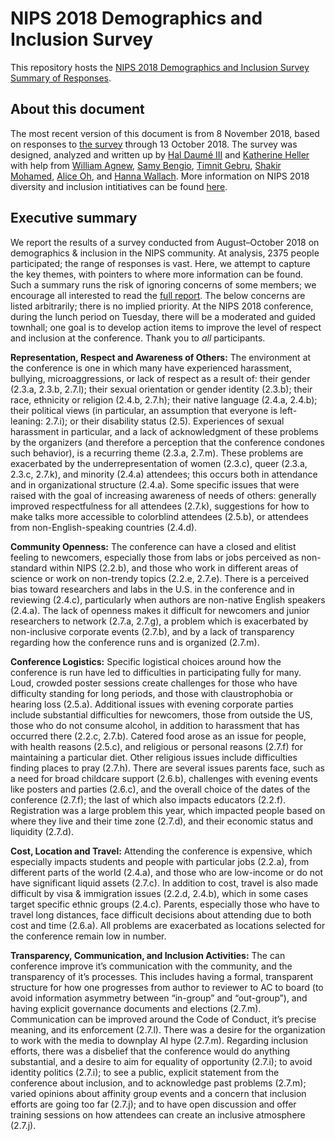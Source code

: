 # NIPS 2018 Demographics and Inclusion Survey

This repository hosts the [NIPS 2018 Demographics and Inclusion Survey Summary of Responses](nips2018survey.pdf).

## About this document

The most recent version of this document is from 8 November 2018, based on responses to [the survey](https://www.surveymonkey.com/r/HK7F5SM) through 13 October 2018. The survey was designed, analyzed and written up by [Hal Daum&eacute; III](http://hal3.name/) and [Katherine Heller](http://www2.stat.duke.edu/~kheller/) with help from [William Agnew](https://github.com/wagnew3), [Samy Bengio](https://ai.google/research/people/bengio), [Timnit Gebru](http://ai.stanford.edu/~tgebru/), [Shakir Mohamed](https://shakirm.com/), [Alice Oh](http://uilab.kaist.ac.kr/members/aliceoh/), and [Hanna Wallach](http://dirichlet.net/). More information on NIPS 2018 diversity and inclusion intitiatives can be found [here](https://nips2018inclusion.weebly.com/).

## Executive summary

We report the results of a survey conducted from August–October 2018 on demographics & inclusion in the NIPS community. At analysis, 2375 people participated; the range of responses is vast. Here, we attempt to capture the key themes, with pointers to where more information can be found. Such a summary runs the risk of ignoring concerns of some members; we encourage all interested to read the [full report](nips2018survey.pdf). The below concerns are listed arbitrarily; there is no implied priority. At the NIPS 2018 conference, during the lunch period on Tuesday, there will be a moderated and guided townhall; one goal is to develop action items to improve the level of respect and inclusion at the conference. Thank you to *all* participants.

**Representation, Respect and Awareness of Others:** The environment at the conference is one in which many have experienced harassment, bullying, microaggressions, or lack of respect as a result of: their gender (2.3.a, 2.3.b, 2.7.l); their sexual orientation or gender identity (2.3.b); their race, ethnicity or religion (2.4.b, 2.7.h); their native language (2.4.a, 2.4.b); their political views (in particular, an assumption that everyone is left-leaning: 2.7.i); or their disability status (2.5). Experiences of sexual harassment in particular, and a lack of acknowledgment of these problems by the organizers (and therefore a perception that the conference condones such behavior), is a recurring theme (2.3.a, 2.7.m). These problems are exacerbated by the underrepresentation of women (2.3.c), queer (2.3.a, 2.3.c, 2.7.k), and minority (2.4.a) attendees; this occurs both in attendance and in organizational structure (2.4.a). Some specific issues that were raised with the goal of increasing awareness of needs of others: generally improved respectfulness for all attendees (2.7.k), suggestions for how to make talks more accessible to colorblind attendees (2.5.b), or attendees from non-English-speaking countries (2.4.d).

**Community Openness:** The conference can have a closed and elitist feeling to newcomers, especially those from labs or jobs perceived as non-standard within NIPS (2.2.b), and those who work in different areas of science or work on non-trendy topics (2.2.e, 2.7.e). There is a perceived bias toward researchers and labs in the U.S. in the conference and in reviewing (2.4.c), particularly when authors are non-native English speakers (2.4.a). The lack of openness makes it difficult for newcomers and junior researchers to network (2.7.a, 2.7.g), a problem which is exacerbated by non-inclusive corporate events (2.7.b), and by a lack of transparency regarding how the conference runs and is organized (2.7.m).

**Conference Logistics:** Specific logistical choices around how the conference is run have led to difficulties in participating fully for many. Loud, crowded poster sessions create challenges for those who have difficulty standing for long periods, and those with claustrophobia or hearing loss (2.5.a). Additional issues with evening corporate parties include substantial difficulties for newcomers, those from outside the US, those who do not consume alcohol, in addition to harassment that has occurred there (2.2.c, 2.7.b). Catered food arose as an issue for people, with health reasons (2.5.c), and religious or personal reasons (2.7.f) for maintaining a particular diet. Other religious issues include difficulties finding places to pray (2.7.h). There are several issues parents face, such as a need for broad childcare support (2.6.b), challenges with evening events like posters and parties (2.6.c), and the overall choice of the dates of the conference (2.7.f); the last of which also impacts educators (2.2.f). Registration was a large problem this year, which impacted people based on where they live and their time zone (2.7.d), and their economic status and liquidity (2.7.d).

**Cost, Location and Travel:** Attending the conference is expensive, which especially impacts students and people with particular jobs (2.2.a), from different parts of the world (2.4.a), and those who are low-income or do not have significant liquid assets (2.7.c). In addition to cost, travel is also made difficult by visa & immigration issues (2.2.d, 2.4.b), which in some cases target specific ethnic groups (2.4.c). Parents, especially those who have to travel long distances, face difficult decisions about attending due to both cost and time (2.6.a). All problems are exacerbated as locations selected for the conference remain low in number.

**Transparency, Communication, and Inclusion Activities:** The can conference improve it’s communication with the community, and the transparency of it’s processes. This includes having a formal, transparent structure for how one progresses from author to reviewer to AC to board (to avoid information asymmetry between “in-group” and “out-group”), and having explicit governance documents and elections (2.7.m). Communication can be improved around the Code of Conduct, it’s precise meaning, and its enforcement (2.7.l). There was a desire for the organization to work with the media to downplay AI hype (2.7.m). Regarding inclusion efforts, there was a disbelief that the conference would do anything substantial, and a desire to aim for equality of opportunity (2.7.i); to avoid identity politics (2.7.i); to see a public, explicit statement from the conference about inclusion, and to acknowledge past problems (2.7.m); varied opinions about affinity group events and a concern that inclusion efforts are going too far (2.7.j); and to have open discussion and offer training sessions on how attendees can create an inclusive atmosphere (2.7.j).


